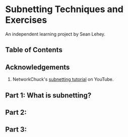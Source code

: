 # Subnetting Techniques and Exercises
An independent learning project by Sean Lehey.

## Table of Contents

## Acknowledgements
1. NetworkChuck's [subnetting tutorial](https://www.youtube.com/watch?v=5WfiTHiU4x8) on YouTube.


## Part 1: What is subnetting?

## Part 2: 

## Part 3: 

